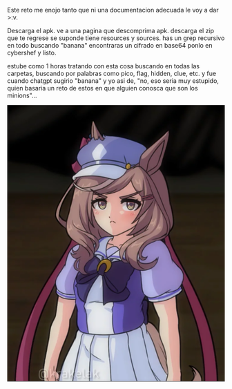 
Este reto me enojo tanto que ni una documentacion adecuada le voy a dar >:v.

Descarga el apk.
ve a una pagina que descomprima apk.
descarga el zip que te regrese
se suponde tiene resources y sources.
has un grep recursivo en todo buscando "banana"
encontraras un cifrado en base64
ponlo en cybershef y listo.

estube como 1 horas tratando con esta cosa buscando en todas las carpetas, buscando por palabras como pico, flag, hidden, clue, etc. y fue cuando chatgpt sugirio "banana" y yo asi de, "no, eso seria muy estupido, quien basaria un reto de estos en que alguien conosca que son los minions"...

![mambo enojada](../Imagenes/mambo_enojada.png)